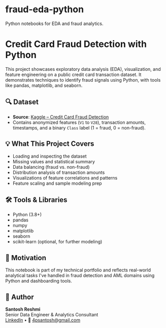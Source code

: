 # fraud-eda-python
Python notebooks for EDA and fraud analytics.
# Credit Card Fraud Detection with Python

This project showcases exploratory data analysis (EDA), visualization, and feature engineering on a public credit card transaction dataset. It demonstrates techniques to identify fraud signals using Python, with tools like pandas, matplotlib, and seaborn.

## 🔍 Dataset

- **Source**: [Kaggle – Credit Card Fraud Detection](https://www.kaggle.com/mlg-ulb/creditcardfraud)
- Contains anonymized features (`V1` to `V28`), transaction amounts, timestamps, and a binary `Class` label (1 = fraud, 0 = non-fraud).

## 💡 What This Project Covers

- Loading and inspecting the dataset
- Missing values and statistical summary
- Data balancing (fraud vs. non-fraud)
- Distribution analysis of transaction amounts
- Visualizations of feature correlations and patterns
- Feature scaling and sample modeling prep

## 🛠 Tools & Libraries

- Python (3.8+)
- pandas
- numpy
- matplotlib
- seaborn
- scikit-learn (optional, for further modeling)

## 🚀 Motivation

This notebook is part of my technical portfolio and reflects real-world analytical tasks I've handled in fraud detection and AML domains using Python and dashboarding tools.

## 📄 Author

**Santosh Reshmi**  
Senior Data Engineer & Analytics Consultant  
[LinkedIn](https://www.linkedin.com) • 📧 4psantosh@gmail.com
